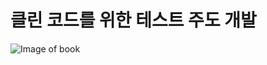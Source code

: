 # 클린 코드를 위한 테스트 주도 개발 

![Image of book](http://www.bjpublic.co.kr/data/goodsImages/GOODS3_1424920561)


